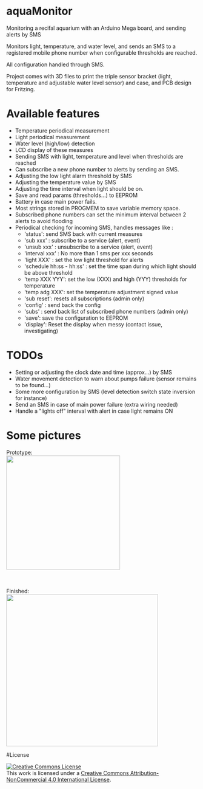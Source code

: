 # aquaMonitor
Monitoring a recifal aquarium with an Arduino Mega board, and sending alerts by SMS

Monitors light, temperature, and water level, and sends an SMS to a registered mobile phone number when configurable thresholds are reached.

All configuration handled through SMS.

Project comes with 3D files to print the triple sensor bracket (light, temperature and adjustable water level sensor) and case, and PCB design for Fritzing.


# Available features
* Temperature periodical measurement
* Light periodical measurement
* Water level (high/low) detection
* LCD display of these measures
* Sending SMS with light, temperature and level when thresholds are reached
* Can subscribe a new phone number to alerts by sending an SMS.
* Adjusting the low light alarm threshold by SMS
* Adjusting the temperature value by SMS
* Adjusting the time interval when light should be on.
* Save and read params (thresholds...) to EEPROM
* Battery in case main power fails.
* Most strings stored in PROGMEM to save variable memory space.
* Subscribed phone numbers can set the minimum interval between 2 alerts to avoid flooding
* Periodical checking for incoming SMS, handles messages like :
  * 'status': send SMS back with current measures
  * 'sub xxx' : subscribe to a service (alert, event)
  * 'unsub xxx' : unsubscribe to a service (alert, event)
  * 'interval xxx' : No more than 1 sms per xxx seconds
  * 'light XXX' : set the low light threshold for alerts
  * 'schedule hh:ss - hh:ss' : set the time span during which light should be above threshold
  * 'temp XXX YYY': set the low (XXX) and high (YYY) thresholds for temperature
  * 'temp adg XXX': set the temperature adjustment signed value
  * 'sub reset': resets all subscriptions (admin only)
  * 'config' : send back the config
  * 'subs' : send back list of subscribed phone numbers (admin only)
  * 'save': save the configuration to EEPROM
  * 'display': Reset the display when messy (contact issue, investigating)

# TODOs
* Setting or adjusting the clock date and time (approx...) by SMS
* Water movement detection to warn about pumps failure (sensor remains to be found...) 
* Some more configuration by SMS (level detection switch state inversion for instance)
* Send an SMS in case of main power failure (extra wiring needed)
* Handle a "lights off" interval with alert in case light remains ON


# Some pictures 

Prototype:<br/>
<img src="http://www.adgjm.eu/img/github/aquaMonitor-1024.jpg" width="300px"/><br/>

<br/><br/>
Finished:<br/>
<img src="http://adgjm.eu/img/github/finished.jpg" width="400px"/>




#License

<a rel="license" href="http://creativecommons.org/licenses/by-nc/4.0/"><img alt="Creative Commons License" style="border-width:0" src="https://i.creativecommons.org/l/by-nc/4.0/88x31.png" /></a><br />This work is licensed under a <a rel="license" href="http://creativecommons.org/licenses/by-nc/4.0/">Creative Commons Attribution-NonCommercial 4.0 International License</a>.
